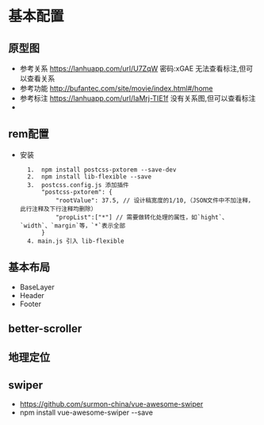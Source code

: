 # 基本配置
## 原型图
+ 参考关系 https://lanhuapp.com/url/U7ZqW  密码:xGAE  无法查看标注,但可以查看关系
+ 参考功能  http://bufantec.com/site/movie/index.html#/home
+ 参考标注 https://lanhuapp.com/url/IaMrj-TIE1f  没有关系图,但可以查看标注
+ 
## rem配置
+ 安装
  ```   
    1.  npm install postcss-pxtorem --save-dev
    2.  npm install lib-flexible --save
    3.  postcss.config.js 添加插件
        "postcss-pxtorem": {
            "rootValue": 37.5, // 设计稿宽度的1/10,（JSON文件中不加注释，此行注释及下行注释均删除）
            "propList":["*"] // 需要做转化处理的属性，如`hight`、`width`、`margin`等，`*`表示全部
        }
    4. main.js 引入 lib-flexible

  ```
## 基本布局
+ BaseLayer
+ Header
+ Footer

## better-scroller

## 地理定位


## swiper
+ https://github.com/surmon-china/vue-awesome-swiper
+ npm install vue-awesome-swiper --save
